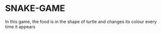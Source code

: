 # SNAKE-GAME
In this game, the food is in the shape of turtle and changes its colour every time it appears
